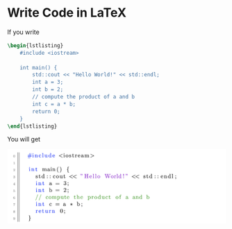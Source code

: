 # Write Code in LaTeX



If you write
```latex
\begin{lstlisting}
	#include <iostream>
  
	int main() {
		std::cout << "Hello World!" << std::endl;
		int a = 3;
		int b = 2;
		// compute the product of a and b
		int c = a * b;
		return 0;
	}
\end{lstlisting}
```
You will get
<p align="left"> 
     <img src="snapshot.png" width="800"> 
</p>
